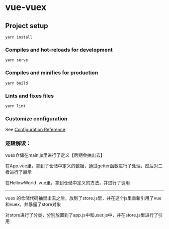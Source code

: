 # vue-vuex

## Project setup
```
yarn install
```

### Compiles and hot-reloads for development
```
yarn serve
```

### Compiles and minifies for production
```
yarn build
```

### Lints and fixes files
```
yarn lint
```

### Customize configuration
See [Configuration Reference](https://cli.vuejs.org/config/).


### 逻辑解读：
vuex仓储在main.js里进行了定义【后期会抽出去】

在App.vue里，拿到了仓储中定义的数据，通过getter函数进行了处理，然后对二者进行了展示

在HellowWorld .vue里，拿到仓储中定义的方法，并进行了调用

---

vuex 的仓储代码抽里出去之后，放到了store.js里，并在这个js里重新引用了vue和vuex，并暴露了store对象

对store进行了分类，分别放置到了app.js中和user.js中，并在store.js里进行了引用
